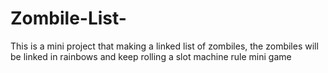 # Zombile-List-
This is a mini project that making a linked list of zombiles, the zombiles will be linked in rainbows and keep rolling 
a slot machine rule mini game
